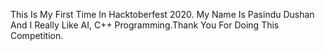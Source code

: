 This Is My First Time In Hacktoberfest 2020. My Name Is Pasindu Dushan And I Really Like AI, C++ Programming.Thank You For Doing This Competition.